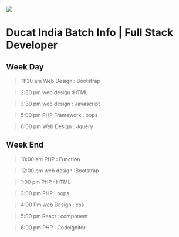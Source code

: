 <img src="https://www.ducatindia.com/images/logo.png">

#   Ducat India Batch Info | Full Stack Developer

## Week Day

> 11:30 am Web Design : Bootstrap

> 2:30 pm web design :HTML

> 3:30 pm web design : Javascript

> 5:00 pm PHP Framework : oops

> 6:00 pm Web Design : Jquery 

## Week End

> 10:00 am PHP : Function

> 12:00 pm web design :Bootstrap

> 1:00 pm PHP : HTML

> 3:00 pm PHP : oops

> 4:00 Pm web Design : css 

> 5:00 pm React : component

> 6:00 pm PHP : Codeigniter 
